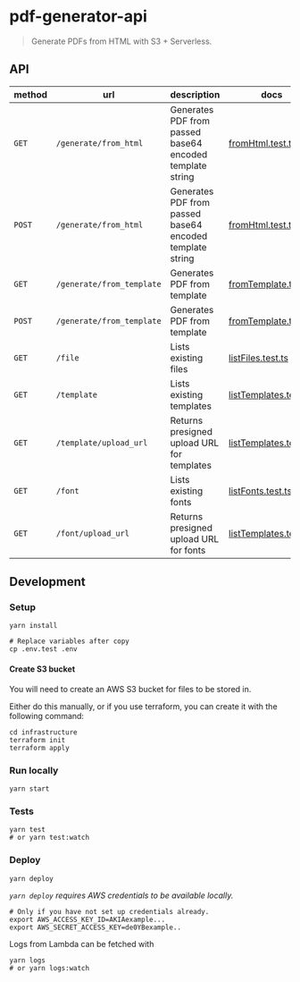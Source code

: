 # pdf-generator-api

> Generate PDFs from HTML with S3 + Serverless.

## API

| method | url                       | description                                              | docs                                                                                                                         |
| ------ | ------------------------- | -------------------------------------------------------- | ---------------------------------------------------------------------------------------------------------------------------- |
| `GET`  | `/generate/from_html`     | Generates PDF from passed base64 encoded template string | [fromHtml.test.ts](https://github.com/tomfa/pdf-generator-api/blob/master/src/endpoints/generate/fromHtml.test.ts)           |
| `POST` | `/generate/from_html`     | Generates PDF from passed base64 encoded template string | [fromHtml.test.ts](https://github.com/tomfa/pdf-generator-api/blob/master/src/endpoints/generate/fromHtml.test.ts)           |
| `GET`  | `/generate/from_template` | Generates PDF from template                              | [fromTemplate.test.ts](https://github.com/tomfa/pdf-generator-api/blob/master/src/endpoints/generate/fromTemplate.test.ts)   |
| `POST` | `/generate/from_template` | Generates PDF from template                              | [fromTemplate.test.ts](https://github.com/tomfa/pdf-generator-api/blob/master/src/endpoints/generate/fromTemplate.test.ts)   |
| `GET`  | `/file`                   | Lists existing files                                     | [listFiles.test.ts](https://github.com/tomfa/pdf-generator-api/blob/master/src/endpoints/file/listFiles.test.ts)             |
| `GET`  | `/template`               | Lists existing templates                                 | [listTemplates.test.ts](https://github.com/tomfa/pdf-generator-api/blob/master/src/endpoints/template/listTemplates.test.ts) |
| `GET`  | `/template/upload_url`    | Returns presigned upload URL for templates               | [listTemplates.test.ts](https://github.com/tomfa/pdf-generator-api/blob/master/src/endpoints/controller.helper.test.ts)      |
| `GET`  | `/font`                   | Lists existing fonts                                     | [listFonts.test.ts](https://github.com/tomfa/pdf-generator-api/blob/master/src/endpoints/font/listFonts.test.ts)             |
| `GET`  | `/font/upload_url`        | Returns presigned upload URL for fonts                   | [listTemplates.test.ts](https://github.com/tomfa/pdf-generator-api/blob/master/src/endpoints/controller.helper.test.ts)      |

## Development

### Setup

```
yarn install

# Replace variables after copy
cp .env.test .env
```

#### Create S3 bucket

You will need to create an AWS S3 bucket for files to be stored in.

Either do this manually, or if you use terraform, you can create it with the following command:

```
cd infrastructure
terraform init
terraform apply
```

### Run locally

```
yarn start
```

### Tests

```
yarn test
# or yarn test:watch
```

### Deploy

```
yarn deploy
```

_`yarn deploy` requires AWS credentials to be available locally._

```
# Only if you have not set up credentials already.
export AWS_ACCESS_KEY_ID=AKIAexample...
export AWS_SECRET_ACCESS_KEY=de0YBexample..
```

Logs from Lambda can be fetched with

```
yarn logs
# or yarn logs:watch
```
